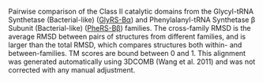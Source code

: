 Pairwise comparison of the Class II catalytic domains from the Glycyl-tRNA Synthetase (Bacterial-like) (<a href='/class2/gly2'>GlyRS-Bα</a>) and Phenylalanyl-tRNA Synthetase &beta; Subunit (Bacterial-like) (<a href='/class2/phe2'>PheRS-Bβ</a>) families. 
	The cross-family RMSD is the average RMSD between pairs of structures from different families, and is
	 larger than the total RMSD, which compares structures both within- and between-families. TM scores are bound between 0 and 1. 
	 This alignment was generated automatically using 3DCOMB (Wang et al. 2011) and was not corrected with any manual adjustment.
